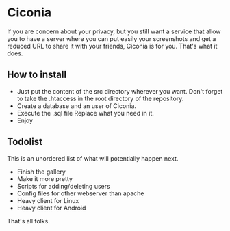 # Ciconia

If you are concern about your privacy, but you still want a service that allow you to have a server where you can put easily your screenshots and get a reduced URL to share it with your friends, Ciconia is for you. That's what it does.

## How to install 

* Just put the content of the src directory wherever you want. Don't forget to take the .htaccess in the root directory of the repository.
* Create a database and an user of Ciconia.
* Execute the .sql file Replace what you need in it.
* Enjoy

## Todolist 

This is an unordered list of what will potentially happen next.

* Finish the gallery
* Make it more pretty
* Scripts for adding/deleting users
* Config files for other webserver than apache
* Heavy client for Linux
* Heavy client for Android

That's all folks.
